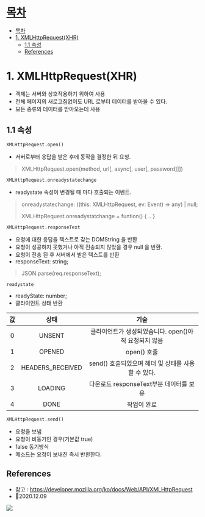 # [목차](#목차)
- [목차](#목차)
- [1. XMLHttpRequest(XHR)](#1-xmlhttprequestxhr)
  - [1.1 속성](#11-속성)
  - [References](#references)

# 1. XMLHttpRequest(XHR)

- 객체는 서버와 상호작용하기 위하여 사용 
- 전체 페이지의 새로고침없이도 URL 로부터 데이터를 받아올 수 있다.
- 모든 종류의 데이터를 받아오는데 사용

## 1.1 속성

`XMLHttpRequest.open()`
- 서버로부터 응답을 받은 후에 동작을 결정한 뒤 요청.
>XMLHttpRequest.open(method, url[, async[, user[, password]]])

`XMLHttpRequest.onreadystatechange`
- readystate 속성이 변경될 때 마다 호출되는 이벤트.
>onreadystatechange: ((this: XMLHttpRequest, ev: Event) => any) | null;
>
>XMLHttpRequest.onreadystatchange = funtion() { .. }

`XMLHttpRequest.responseText`
- 요청에 대한 응답을 텍스트로 갖는 DOMString 을 반환
- 요청이 성공하지 못했거나 아직 전송되지 않았을 경우 null 을 반환.
- 요청이 전송 된 후 서버에서 받은 텍스트를 반환
- responseText: string;
>JSON.parse(req.responseText);

`readystate`
- readyState: number;
- 클라이언트 상태 반환

값|상태|기술
|:-:|:-:|:-:|
0|	UNSENT|	클라이언트가 생성되었습니다. open()아직 요청되지 않음
1|	OPENED|	open() 호출
2|	HEADERS_RECEIVED|	send() 호출되었으며 헤더 및 상태를 사용할 수 있다.
3|	LOADING|	다운로드 responseText부분 데이터를 보유
4|	DONE|	작업이 완료

`XMLHttpRequest.send()`
- 요청을 보냄
- 요청이 비동기인 경우(기본값 true)
- false 동기방식 
- 메소드는 요청이 보내진 즉시 반환한다.


## References
- 참고 : https://developer.mozilla.org/ko/docs/Web/API/XMLHttpRequest
- 🎈2020.12.09

![](https://images.velog.io/images/withcolinsong/post/8dc5159f-5174-49f0-8cca-748d6cd38345/image.png)
